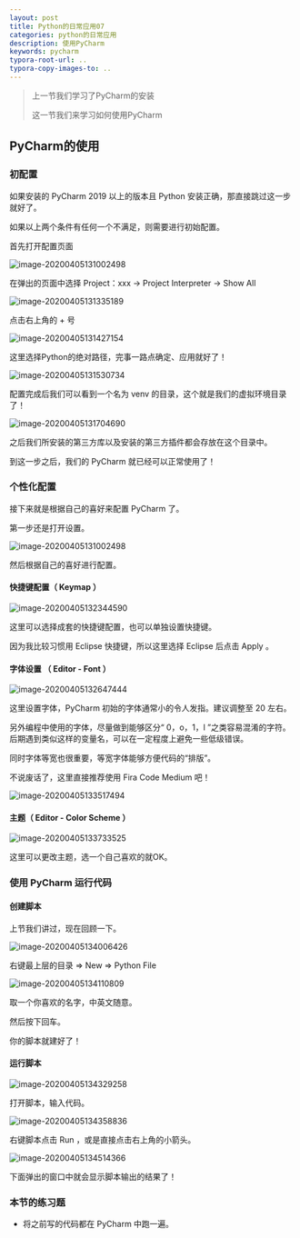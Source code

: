 ```yaml
---
layout: post 
title: Python的日常应用07
categories: python的日常应用
description: 使用PyCharm
keywords: pycharm
typora-root-url: ..
typora-copy-images-to: ..
---
```


> 上一节我们学习了PyCharm的安装
>
> 这一节我们来学习如何使用PyCharm

## PyCharm的使用

### 初配置

如果安装的 PyCharm 2019 以上的版本且 Python 安装正确，那直接跳过这一步就好了。

如果以上两个条件有任何一个不满足，则需要进行初始配置。

首先打开配置页面

![image-20200405131002498](/images/posts/python_daily/07/01)

在弹出的页面中选择 Project：xxx -> Project Interpreter -> Show All

![image-20200405131335189](/images/posts/python_daily/07/02)

点击右上角的 + 号

![image-20200405131427154](/images/posts/python_daily/07/03)

这里选择Python的绝对路径，完事一路点确定、应用就好了！

![image-20200405131530734](/images/posts/python_daily/07/04)

配置完成后我们可以看到一个名为 venv 的目录，这个就是我们的虚拟环境目录了！

![image-20200405131704690](/images/posts/python_daily/07/05)

之后我们所安装的第三方库以及安装的第三方插件都会存放在这个目录中。

到这一步之后，我们的 PyCharm 就已经可以正常使用了！

### 个性化配置

接下来就是根据自己的喜好来配置 PyCharm 了。

第一步还是打开设置。

![image-20200405131002498](/images/posts/python_daily/07/06)

然后根据自己的喜好进行配置。

#### 快捷键配置（ Keymap ）

![image-20200405132344590](/images/posts/python_daily/07/07)

这里可以选择成套的快捷键配置，也可以单独设置快捷键。

因为我比较习惯用 Eclipse 快捷键，所以这里选择 Eclipse 后点击 Apply 。

#### 字体设置 （ Editor - Font ）

![image-20200405132647444](/images/posts/python_daily/07/08)

这里设置字体，PyCharm 初始的字体通常小的令人发指。建议调整至 20 左右。

另外编程中使用的字体，尽量做到能够区分“ 0，o，1，l ”之类容易混淆的字符。后期遇到类似这样的变量名，可以在一定程度上避免一些低级错误。

同时字体等宽也很重要，等宽字体能够方便代码的“排版”。

不说废话了，这里直接推荐使用 Fira Code Medium 吧！

![image-20200405133517494](/images/posts/python_daily/07/09)

#### 主题（ Editor - Color Scheme ）

![image-20200405133733525](/images/posts/python_daily/07/10)

这里可以更改主题，选一个自己喜欢的就OK。

### 使用 PyCharm 运行代码

#### 创建脚本

上节我们讲过，现在回顾一下。

![image-20200405134006426](/images/posts/python_daily/07/11)

右键最上层的目录 => New => Python File

![image-20200405134110809](/images/posts/python_daily/07/12)

取一个你喜欢的名字，中英文随意。

然后按下回车。

你的脚本就建好了！

#### 运行脚本

![image-20200405134329258](/images/posts/python_daily/07/13)

打开脚本，输入代码。

![image-20200405134358836](/images/posts/python_daily/07/14)

右键脚本点击 Run ，或是直接点击右上角的小箭头。

![image-20200405134514366](/images/posts/python_daily/07/15)

下面弹出的窗口中就会显示脚本输出的结果了！

### 本节的练习题

- 将之前写的代码都在 PyCharm 中跑一遍。
